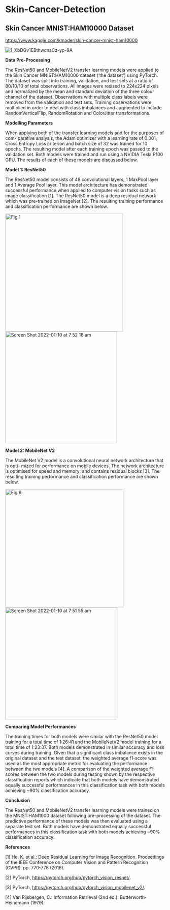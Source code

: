 # Skin-Cancer-Detection

## Skin Cancer MNIST:HAM10000 Dataset

https://www.kaggle.com/kmader/skin-cancer-mnist-ham10000

![1_XbDGv1EBthwcnaCz-yp-9A](https://user-images.githubusercontent.com/50828923/148700267-6a94f2ca-d914-439d-bf11-f0843cb4d3cc.png)


**Data Pre-Processing**

The ResNet50 and MobileNetV2 transfer learning models were applied to the Skin Cancer MNIST:HAM10000 dataset (‘the dataset’) using PyTorch. The dataset was split into training, validation, and test sets at a ratio of 80/10/10 of total observations. All images were resized to 224x224 pixels and normalized by the mean and standard deviation of the three colour channel of the dataset. Observations with multiple class labels were removed from the validation and test sets. Training observations were multiplied in order to deal with class imbalances and augmented to include RandomVerticalFlip, RandomRotation and ColorJitter transformations.

**Modelling Parameters**

When applying both of the transfer learning models and for the purposes of com- parative analysis, the Adam optimizer with a learning rate of 0.001, Cross Entropy Loss criterion and batch size of 32 was trained for 10 epochs. The resulting model after each training epoch was passed to the validation set. Both models were trained and run using a NVIDIA Tesla P100 GPU. The results of each of these models are discussed below.

**Model 1: ResNet50**

The ResNet50 model consists of 48 convolutional layers, 1 MaxPool layer and 1 Average Pool layer. This model architecture has demonstrated successful performance when applied to computer vision tasks such as image classification [1]. The ResNet50 model is a deep residual network which was pre-trained on ImageNet [2]. The resulting training performance and classification performance are shown below.

<img width="371" alt="Fig 1" src="https://user-images.githubusercontent.com/50828923/148700169-301a98b7-c0ad-4e63-afec-943067d3f7c1.png">

<img width="352" alt="Screen Shot 2022-01-10 at 7 52 18 am" src="https://user-images.githubusercontent.com/50828923/148700558-502ca684-010e-4612-97ec-a9db32d86a22.png">



**Model 2: MobileNet V2**

The MobileNet V2 model is a convolutional neural network architecture that is opti- mized for performance on mobile devices. The network architecture is optimised for speed and memory; and contains residual blocks [3]. The resulting training performance and classification performance are shown below.

<img width="372" alt="Fig 6" src="https://user-images.githubusercontent.com/50828923/148700222-590c53a1-bf97-4871-8186-775da79f6810.png">

<img width="353" alt="Screen Shot 2022-01-10 at 7 51 55 am" src="https://user-images.githubusercontent.com/50828923/148700568-0b3f4af1-2e1b-449c-b785-bb6ebf303398.png">


**Comparing Model Performances**

The training times for both models were similar with the ResNet50 model training for a total time of 1:26:41 and the MobileNetV2 model training for a total time of 1:23:37. Both models demonstrated in similar accuracy and loss curves during training.
Given that a significant class imbalance exists in the original dataset and the test dataset, the weighted average f1-score was used as the most appropriate metric for evaluating the performance between the two models [4]. A comparison of the weighted average f1-scores between the two models during testing shown by the respective classification reports which indicate that both models have demonstrated equally successful performances in this classification task with both models achieving ~90% classification accuracy.

**Conclusion**

The ResNet50 and MobileNetV2 transfer learning models were trained on the MNIST:HAM1000 dataset following pre-processing of the dataset. The predictive performance of these models was then evaluated using a separate test set. Both models have demonstrated equally successful performances in this classification task with both models achieving ~90% classification accuracy.

**References**

[1] He, K. et al.: Deep Residual Learning for Image Recognition. Proceedings of the IEEE Conference on Computer Vision and Pattern Recognition (CVPR). pp. 770-778 (2016).

[2] PyTorch, https://pytorch.org/hub/pytorch_vision_resnet/.

[3] PyTorch, https://pytorch.org/hub/pytorch_vision_mobilenet_v2/.

[4] Van Rijsbergen, C.: Information Retrieval (2nd ed.). Butterworth-Heinemann (1979).
